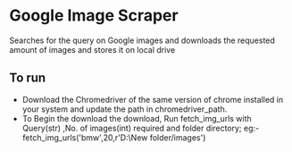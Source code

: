 # Google Image Scraper
  Searches for the query on Google images and downloads the requested amount of images and stores it
  on local drive

## To run
  * Download the Chromedriver of the same version of chrome installed in your system and update the       path in chromedriver_path.
  * To Begin the download the download, Run fetch_img_urls with Query(str) ,No. of images(int) required and 
    folder directory; eg:- fetch_img_urls('bmw',20,r'D:\New folder/images')
